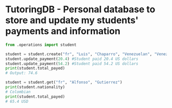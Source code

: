 # TutoringDB - Personal database to store and update my students' payments and information

```py
from .operations import student

student = student.create("fr", "Luis", "Chaparro", "Venezuelan", "Venezuela")
student.update_payment(20.4) #Student paid 20.4 US dollars
student.update_payment(54.2) #Student paid 54.2 US dollars
print(student.total_payed)
# Output: 74.6

student = student.get("fr", "Alfonso", "Gutierrez")
print(student.nationality)
# Colombian
print(student.total_payed)
# 65.4 USD
```
